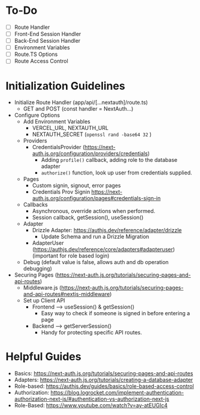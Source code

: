 # To-Do
- [ ] Route Handler
- [ ] Front-End Session Handler
- [ ] Back-End Session Handler
- [ ] Environment Variables
- [ ] Route.TS Options
- [ ] Route Access Control 

# Initialization Guidelines
- Initialize Route Handler (app/api/[...nextauth]/route.ts)
    - GET and POST (const handler = NextAuth...)
- Configure Options
    - Add Environment Variables
        - VERCEL_URL, NEXTAUTH_URL
        - NEXTAUTH_SECRET (`openssl rand -base64 32` )
    - Providers
        - CredentialsProvider (https://next-auth.js.org/configuration/providers/credentials)
            - Adding `profile()` callback, adding role to the database adapter
            - `authorize()` function, look up user from credentials supplied.
    - Pages 
        - Custom signin, signout, error pages
        - Credentials Prov Signin https://next-auth.js.org/configuration/pages#credentials-sign-in
    - Callbacks
        - Asynchronous, override actions when performed.
        - Session callback, getSession(), useSession()
    - Adapter
        - Drizzle Adapter: https://authjs.dev/reference/adapter/drizzle
            - Update Schema and run a Drizzle Migration
        - AdapterUser (https://authjs.dev/reference/core/adapters#adapteruser) (important for role based login)
    - Debug (default value is false, allows auth and db operation debugging)
- Securing Pages (https://next-auth.js.org/tutorials/securing-pages-and-api-routes)
    - Middleware.js (https://next-auth.js.org/tutorials/securing-pages-and-api-routes#nextjs-middleware)
    - Set up Client API
        - Frontend --> useSession() & getSession()
            - Easy way to check if someone is signed in before entering a page
        - Backend  --> getServerSession()
            - Handy for protecting specific API routes. 

# Helpful Guides
- Basics:           https://next-auth.js.org/tutorials/securing-pages-and-api-routes
- Adapters:         https://next-auth.js.org/tutorials/creating-a-database-adapter
- Role-based:       https://authjs.dev/guides/basics/role-based-access-control
- Authorization:    https://blog.logrocket.com/implement-authentication-authorization-next-js/#authentication-vs-authorization-next-js 
- Role-Based:       https://www.youtube.com/watch?v=ay-atEUGIc4 